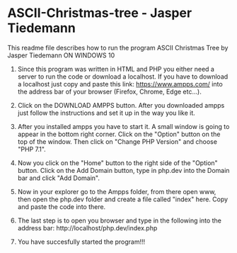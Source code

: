 # ASCII-Christmas-tree - Jasper Tiedemann

This readme file describes how to run the program ASCII Christmas Tree by Jasper Tiedemann ON WINDOWS 10

1. Since this program was written in HTML and PHP you either need a server to run the code or download a localhost. 
   If you have to download a localhost just copy and paste this link: https://www.ampps.com/ into the address bar of your browser (Firefox, Chrome, Edge etc...).

2. Click on the DOWNLOAD AMPPS button. After you downloaded ampps just follow the instructions and set it up in the way you like it.

3. After you installed ampps you have to start it. A small window is going to appear in the bottom right corner. Click on the "Option" button on the top of the window. Then click on "Change PHP Version" and choose "PHP 7.1".

4. Now you click on the "Home" button to the right side of the "Option" button. Click on the Add Domain button, type in php.dev into the Domain bar and click "Add Domain".

5. Now in your explorer go to the Ampps folder, from there open www, then open the php.dev folder and create a file called "index" here. Copy and paste the code into there.

6. The last step is to open you browser and type in the following into the address bar: http://localhost/php.dev/index.php

7. You have succesfully started the program!!!
